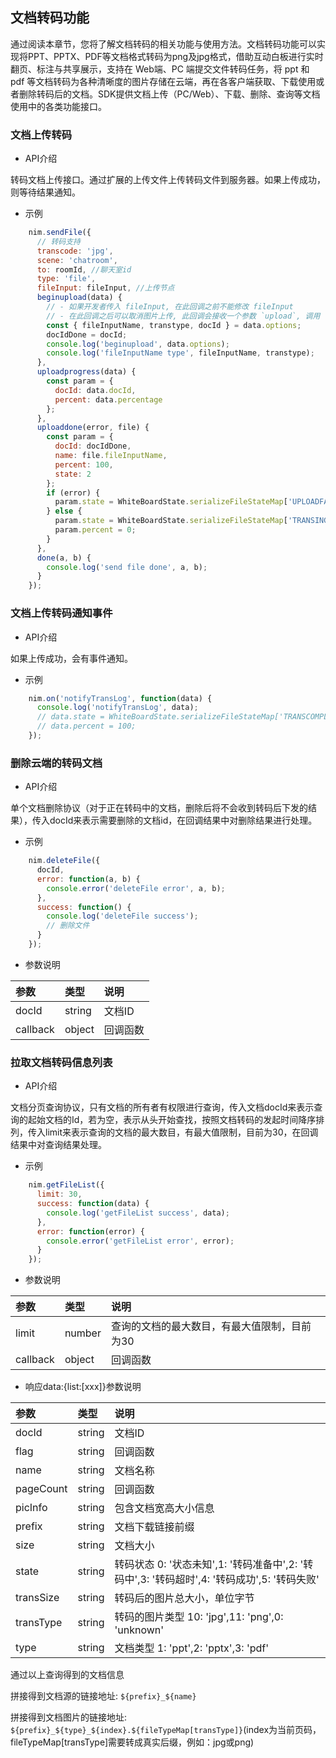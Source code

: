 ## 文档转码功能
通过阅读本章节，您将了解文档转码的相关功能与使用方法。文档转码功能可以实现将PPT、PPTX、PDF等文档格式转码为png及jpg格式，借助互动白板进行实时翻页、标注与共享展示，支持在 Web端、PC 端提交文件转码任务，将 ppt 和 pdf 等文档转码为各种清晰度的图片存储在云端，再在各客户端获取、下载使用或者删除转码后的文档。SDK提供文档上传（PC/Web）、下载、删除、查询等文档使用中的各类功能接口。

### 文档上传转码
- API介绍

转码文档上传接口。通过扩展的上传文件上传转码文件到服务器。如果上传成功，则等待结果通知。
- 示例

```js
    nim.sendFile({
      // 转码支持
      transcode: 'jpg',
      scene: 'chatroom',
      to: roomId, //聊天室id
      type: 'file',
      fileInput: fileInput, //上传节点
      beginupload(data) {
        // - 如果开发者传入 fileInput, 在此回调之前不能修改 fileInput
        // - 在此回调之后可以取消图片上传, 此回调会接收一个参数 `upload`, 调用 `upload.abort();` 来取消文件上传
        const { fileInputName, transtype, docId } = data.options;
        docIdDone = docId;
        console.log('beginupload', data.options);
        console.log('fileInputName type', fileInputName, transtype);
      },
      uploadprogress(data) {
        const param = {
          docId: data.docId,
          percent: data.percentage
        };
      },
      uploaddone(error, file) {
        const param = {
          docId: docIdDone,
          name: file.fileInputName,
          percent: 100,
          state: 2
        };
        if (error) {
          param.state = WhiteBoardState.serializeFileStateMap['UPLOADFAIL'];
        } else {
          param.state = WhiteBoardState.serializeFileStateMap['TRANSING'];
          param.percent = 0;
        }
      },
      done(a, b) {
        console.log('send file done', a, b);
      }
    });
```

### 文档上传转码通知事件
- API介绍

如果上传成功，会有事件通知。
- 示例

```js
    nim.on('notifyTransLog', function(data) {
      console.log('notifyTransLog', data);
      // data.state = WhiteBoardState.serializeFileStateMap['TRANSCOMPLETE'];
      // data.percent = 100;
    });
```

### 删除云端的转码文档
- API介绍

单个文档删除协议（对于正在转码中的文档，删除后将不会收到转码后下发的结果），传入docId来表示需要删除的文档id，在回调结果中对删除结果进行处理。
- 示例

```js
    nim.deleteFile({
      docId,
      error: function(a, b) {
        console.error('deleteFile error', a, b);
      },
      success: function() {
        console.log('deleteFile success');
        // 删除文件
      }
    });
```
- 参数说明

| 参数 | 类型 | 说明 |
| :-------- | :-------- | :------ |
| docId   | string |  文档ID  |
| callback   | object |  回调函数  |

### 拉取文档转码信息列表
- API介绍

文档分页查询协议，只有文档的所有者有权限进行查询，传入文档docId来表示查询的起始文档的Id，若为空，表示从头开始查找，按照文档转码的发起时间降序排列，传入limit来表示查询的文档的最大数目，有最大值限制，目前为30，在回调结果中对查询结果处理。
- 示例

```js
    nim.getFileList({
      limit: 30,
      success: function(data) {
        console.log('getFileList success', data);
      },
      error: function(error) {
        console.error('getFileList error', error);
      }
    });
```
- 参数说明

| 参数 | 类型 | 说明 |
| :-------- | :-------- | :------ |
| limit   | number |  查询的文档的最大数目，有最大值限制，目前为30  |
| callback   | object	 |  回调函数  |

- 响应data:{list:[xxx]}参数说明

| 参数 | 类型 | 说明 |
| :-------- | :-------- | :------ |
| docId   | string | 文档ID |
| flag   | string |  回调函数  |
| name   | string |  文档名称  |
| pageCount   | string |  回调函数  |
| picInfo   | string | 包含文档宽高大小信息 |
| prefix   | string | 文档下载链接前缀  |
| size   | string |  文档大小  |
| state   | string |  转码状态 0: '状态未知',1: '转码准备中',2: '转码中',3: '转码超时',4: '转码成功',5: '转码失败' |
| transSize   | string |  转码后的图片总大小，单位字节  |
| transType   | string |  转码的图片类型 10: 'jpg',11: 'png',0: 'unknown'  |
| type   | string |  文档类型 1: 'ppt',2: 'pptx',3: 'pdf'  |
通过以上查询得到的文档信息

拼接得到文档源的链接地址: `${prefix}_${name}`

拼接得到文档图片的链接地址: `${prefix}_${type}_${index}.${fileTypeMap[transType]}`(index为当前页码，fileTypeMap[transType]需要转成真实后缀，例如：jpg或png)